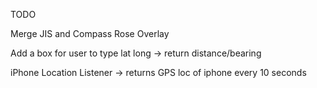 TODO

Merge JIS and Compass Rose Overlay

Add a box for user to type lat long -> return distance/bearing


iPhone Location Listener -> returns GPS loc of iphone every 10 seconds

